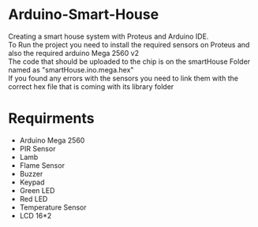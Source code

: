 # Arduino-Smart-House
Creating a smart house system with Proteus and Arduino IDE.
<br/>
To Run the project you need to install the required sensors on Proteus and also the required arduino Mega 2560 v2
<br/>
The code that should be uploaded to the chip is on the smartHouse Folder named as "smartHouse.ino.mega.hex"
<br/>
If you found any errors with the sensors you need to link them with the correct hex file that is coming with its library folder
# Requirments
* Arduino Mega 2560
* PIR Sensor
* Lamb
* Flame Sensor
* Buzzer
* Keypad
* Green LED
* Red LED
* Temperature Sensor
* LCD 16*2
